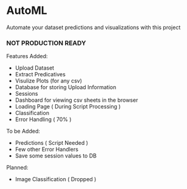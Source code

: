 # AutoML
 
 Automate your dataset predictions and visualizations with this project

 ### NOT PRODUCTION READY ###

 Features Added:

 * Upload Dataset
 * Extract Predicatives
 * Visulize Plots (for any csv)
 * Database for storing Upload Information
 * Sessions
 * Dashboard for viewing csv sheets in the browser
 * Loading Page ( During Script Processing )
 * Classification
 * Error Handling ( 70% )

 To be Added:

 * Predictions ( Script Needed )
 * Few other Error Handlers
 * Save some session values to DB

 Planned: 

 * Image Classification ( Dropped )
